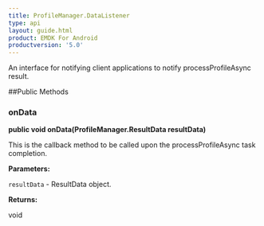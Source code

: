 ```yaml
---
title: ProfileManager.DataListener
type: api
layout: guide.html
product: EMDK For Android
productversion: '5.0'
---
```



An interface for notifying client applications to notify processProfileAsync result.
 
 

##Public Methods

### onData

**public void onData(ProfileManager.ResultData resultData)**

This is the callback method to be called upon the processProfileAsync task completion.

**Parameters:**

`resultData` - ResultData object.

**Returns:**

void





